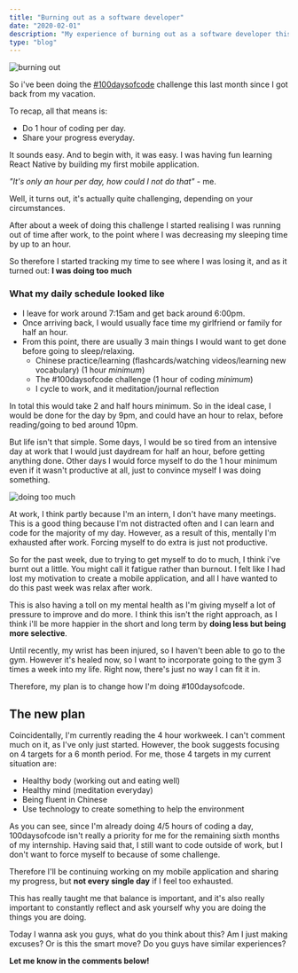 ```yaml
---
title: "Burning out as a software developer"
date: "2020-02-01"
description: "My experience of burning out as a software developer this past month."
type: "blog"
---
```


![burning out](/Burnout-Dice.png)

So i've been doing the [#100daysofcode](https://penguindevs.xyz/100-days-of-code/) challenge this last month since I got back from my vacation.

To recap, all that means is:

- Do 1 hour of coding per day.
- Share your progress everyday.

It sounds easy. And to begin with, it was easy. I was having fun learning React Native by building my first mobile application.

*"It's only an hour per day, how could I not do that"* - me.

Well, it turns out, it's actually quite challenging, depending on your circumstances.

After about a week of doing this challenge I started realising I was running out of time after work, to the point where I was decreasing my sleeping time by up to an hour.

So therefore I started tracking my time to see where I was losing it, and as it turned out: **I was doing too much**

### What my daily schedule looked like

- I leave for work around 7:15am and get back around 6:00pm.
- Once arriving back, I would usually face time my girlfriend or family for half an hour.
- From this point, there are usually 3 main things I would want to get done before going to sleep/relaxing.
  - Chinese practice/learning (flashcards/watching videos/learning new vocabulary) (1 hour *minimum*)
  - The #100daysofcode challenge (1 hour of coding *minimum*)
  - I cycle to work, and it meditation/journal reflection

In total this would take 2 and half hours minimum. So in the ideal case, I would be done for the day by 9pm, and could have an hour to relax, before reading/going to bed around 10pm.

But life isn't that simple. Some days, I would be so tired from an intensive day at work that I would just daydream for half an hour, before getting anything done. Other days I would force myself to do the 1 hour minimum even if it wasn't productive at all, just to convince myself I was doing something.

![doing too much](/doing-too-much.jpg)

At work, I think partly because I'm an intern, I don't have many meetings. This is a good thing because I'm not distracted often and I can learn and code for the majority of my day. However, as a result of this, mentally I'm exhausted after work. Forcing myself to do extra is just not productive.

So for the past week, due to trying to get myself to do to much, I think i've burnt out a little. You might call it fatigue rather than burnout. I felt like I had lost my motivation to create a mobile application, and all I have wanted to do this past week was relax after work.

This is also having a toll on my mental health as I'm giving myself a lot of pressure to improve and do more. I think this isn't the right approach, as I think i'll be more happier in the short and long term by **doing less but being more selective**.

Until recently, my wrist has been injured, so I haven't been able to go to the gym. However it's healed now, so I want to incorporate going to the gym 3 times a week into my life. Right now, there's just no way I can fit it in.

Therefore, my plan is to change how I'm doing #100daysofcode.

## The new plan

Coincidentally, I'm currently reading the 4 hour workweek. I can't comment much on it, as I've only just started. However, the book suggests focusing on 4 targets for a 6 month period. For me, those 4 targets in my current situation are:

- Healthy body (working out and eating well)
- Healthy mind (meditation everyday)
- Being fluent in Chinese
- Use technology to create something to help the environment

As you can see, since I'm already doing 4/5 hours of coding a day, 100daysofcode isn't really a priority for me for the remaining sixth months of my internship. Having said that, I still want to code outside of work, but I don't want to force myself to because of some challenge.

Therefore I'll be continuing working on my mobile application and sharing my progress, but **not every single day** if I feel too exhausted.

This has really taught me that balance is important, and it's also really important to constantly reflect and ask yourself why you are doing the things you are doing.

Today I wanna ask you guys, what do you think about this? Am I just making excuses? Or is this the smart move? Do you guys have similar experiences?

**Let me know in the comments below!**